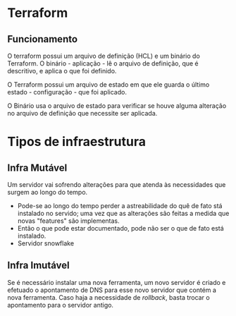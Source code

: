 # Terraform

## Funcionamento 
O terraform possui um arquivo de definição (HCL) e um binário do Terraform. O binário - aplicação - lê o arquivo de definição, que é descritivo, e aplica o que foi definido.

O Terraform possui um arquivo de estado em que ele guarda o último estado - configuração - que foi aplicado. 

O Binário usa o arquivo de estado para verificar se houve alguma alteração no arquivo de definição que necessite ser aplicada. 


# Tipos de infraestrutura

## Infra Mutável
Um servidor vai sofrendo alterações para que atenda às necessidades que surgem ao longo do tempo.

* Pode-se ao longo do tempo perder a astreabilidade do quê de fato stá instalado no servido; uma vez que as alterações são feitas a medida que novas "features" são implementas. 
* Então o que pode estar documentado, pode não ser o que de fato está instalado.
* Servidor snowflake 


## Infra Imutável
Se é necessário instalar uma nova ferramenta, um novo servidor é criado e efetuado o apontamento de DNS para esse novo servidor que contém a nova ferramenta. Caso haja a necessidade de _rollback_, basta trocar o apontamento para o servidor antigo.